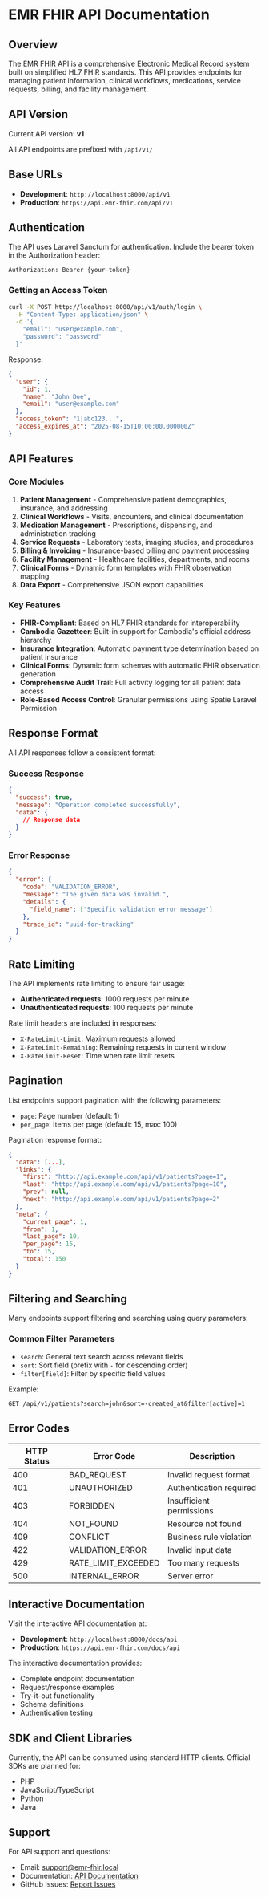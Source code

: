 # EMR FHIR API Documentation

## Overview

The EMR FHIR API is a comprehensive Electronic Medical Record system built on simplified HL7 FHIR standards. This API provides endpoints for managing patient information, clinical workflows, medications, service requests, billing, and facility management.

## API Version

Current API version: **v1**

All API endpoints are prefixed with `/api/v1/`

## Base URLs

- **Development**: `http://localhost:8000/api/v1`
- **Production**: `https://api.emr-fhir.com/api/v1`

## Authentication

The API uses Laravel Sanctum for authentication. Include the bearer token in the Authorization header:

```
Authorization: Bearer {your-token}
```

### Getting an Access Token

```bash
curl -X POST http://localhost:8000/api/v1/auth/login \
  -H "Content-Type: application/json" \
  -d '{
    "email": "user@example.com",
    "password": "password"
  }'
```

Response:
```json
{
  "user": {
    "id": 1,
    "name": "John Doe",
    "email": "user@example.com"
  },
  "access_token": "1|abc123...",
  "access_expires_at": "2025-08-15T10:00:00.000000Z"
}
```

## API Features

### Core Modules

1. **Patient Management** - Comprehensive patient demographics, insurance, and addressing
2. **Clinical Workflows** - Visits, encounters, and clinical documentation
3. **Medication Management** - Prescriptions, dispensing, and administration tracking
4. **Service Requests** - Laboratory tests, imaging studies, and procedures
5. **Billing & Invoicing** - Insurance-based billing and payment processing
6. **Facility Management** - Healthcare facilities, departments, and rooms
7. **Clinical Forms** - Dynamic form templates with FHIR observation mapping
8. **Data Export** - Comprehensive JSON export capabilities

### Key Features

- **FHIR-Compliant**: Based on HL7 FHIR standards for interoperability
- **Cambodia Gazetteer**: Built-in support for Cambodia's official address hierarchy
- **Insurance Integration**: Automatic payment type determination based on patient insurance
- **Clinical Forms**: Dynamic form schemas with automatic FHIR observation generation
- **Comprehensive Audit Trail**: Full activity logging for all patient data access
- **Role-Based Access Control**: Granular permissions using Spatie Laravel Permission

## Response Format

All API responses follow a consistent format:

### Success Response
```json
{
  "success": true,
  "message": "Operation completed successfully",
  "data": {
    // Response data
  }
}
```

### Error Response
```json
{
  "error": {
    "code": "VALIDATION_ERROR",
    "message": "The given data was invalid.",
    "details": {
      "field_name": ["Specific validation error message"]
    },
    "trace_id": "uuid-for-tracking"
  }
}
```

## Rate Limiting

The API implements rate limiting to ensure fair usage:

- **Authenticated requests**: 1000 requests per minute
- **Unauthenticated requests**: 100 requests per minute

Rate limit headers are included in responses:
- `X-RateLimit-Limit`: Maximum requests allowed
- `X-RateLimit-Remaining`: Remaining requests in current window
- `X-RateLimit-Reset`: Time when rate limit resets

## Pagination

List endpoints support pagination with the following parameters:

- `page`: Page number (default: 1)
- `per_page`: Items per page (default: 15, max: 100)

Pagination response format:
```json
{
  "data": [...],
  "links": {
    "first": "http://api.example.com/api/v1/patients?page=1",
    "last": "http://api.example.com/api/v1/patients?page=10",
    "prev": null,
    "next": "http://api.example.com/api/v1/patients?page=2"
  },
  "meta": {
    "current_page": 1,
    "from": 1,
    "last_page": 10,
    "per_page": 15,
    "to": 15,
    "total": 150
  }
}
```

## Filtering and Searching

Many endpoints support filtering and searching using query parameters:

### Common Filter Parameters

- `search`: General text search across relevant fields
- `sort`: Sort field (prefix with `-` for descending order)
- `filter[field]`: Filter by specific field values

Example:
```
GET /api/v1/patients?search=john&sort=-created_at&filter[active]=1
```

## Error Codes

| HTTP Status | Error Code | Description |
|-------------|------------|-------------|
| 400 | BAD_REQUEST | Invalid request format |
| 401 | UNAUTHORIZED | Authentication required |
| 403 | FORBIDDEN | Insufficient permissions |
| 404 | NOT_FOUND | Resource not found |
| 409 | CONFLICT | Business rule violation |
| 422 | VALIDATION_ERROR | Invalid input data |
| 429 | RATE_LIMIT_EXCEEDED | Too many requests |
| 500 | INTERNAL_ERROR | Server error |

## Interactive Documentation

Visit the interactive API documentation at:
- **Development**: `http://localhost:8000/docs/api`
- **Production**: `https://api.emr-fhir.com/docs/api`

The interactive documentation provides:
- Complete endpoint documentation
- Request/response examples
- Try-it-out functionality
- Schema definitions
- Authentication testing

## SDK and Client Libraries

Currently, the API can be consumed using standard HTTP clients. Official SDKs are planned for:
- PHP
- JavaScript/TypeScript
- Python
- Java

## Support

For API support and questions:
- Email: support@emr-fhir.local
- Documentation: [API Documentation](http://localhost:8000/docs/api)
- GitHub Issues: [Report Issues](https://github.com/your-org/emr-fhir-api/issues)